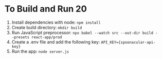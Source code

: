 # To Build and Run 20

1. Install dependencies with node: `npm install`
2. Create build directory: `mkdir build`
3. Run JavaScript preprocessor: `npx babel --watch src --out-dir build --presets react-app/prod`
4. Create a .env file and add the following key: `API_KEY={spoonacular-api-key}`
4. Run the app: `node server.js`

